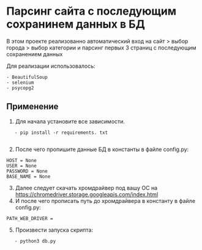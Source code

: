 # Парсинг сайта с последующим сохранинем данных в БД

В этом проекте реализованно автоматический вход на сайт > выбор города > выбор категории и парсинг первых 3 страниц с последующим сохранением данных

Для реализации использовалось:

```
- BeautifulSoup
- selenium
- psycopg2
```

## Применение

1. Для начала установите все зависимости.

```
   - pip install -r requirements. txt
   
```

2. После чего пропишите данные БД в константы в файле config.py:

```
HOST = None
USER = None
PASSWORD = None
BASE_NAME = None
```

3. Далее следует скачать хромдрайвер под вашу ОС на https://chromedriver.storage.googleapis.com/index.html
4. И после чего прописать путь до хромдрайвера в константу в файле config.py:

```
PATH_WEB_DRIVER =
```
5. Произвести запуска скрипта:
 
```
   - python3 db.py
   
```

